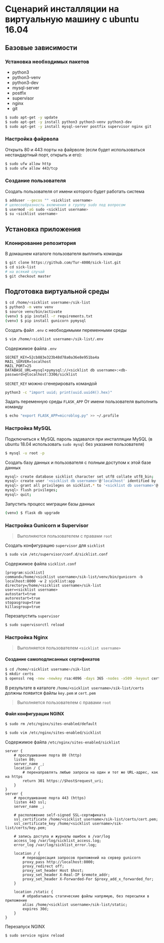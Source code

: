 # Сценарий инсталляции на виртуальную машину с ubuntu 16.04

## Базовые зависимости

### Установка необходимых пакетов

* python3 
* python3-venv 
* python3-dev
* mysql-server 
* postfix 
* supervisor 
* nginx 
* git

``` bash
$ sudo apt-get -y update
$ sudo apt-get -y install python3 python3-venv python3-dev
$ sudo apt-get -y install mysql-server postfix supervisor nginx git
```

### Настройка файрвола

Открыть 80 и 443 порты на файрволе (если будет использоваться нестандартный порт, открыть и его):

``` bash
$ sudo ufw allow http
$ sudo ufw allow 443/tcp
```

### Создание пользователя

Создать пользователя от имени которого будет работать система

``` bash
$ adduser --gecos "" <sicklist username>
# целесообразность включения в группу sudo под вопросом
$ usermod -aG sudo <sicklist username>
$ su <sicklist username>
```

## Установка приложения

### Клонирование репозитория

В домашнем каталоге пользователя <sicklist username> выплнить команды

``` bash
$ git clone https://github.com/Tur-4000/sick-list.git
$ cd sick-list
# на всякий случай
$ git checkout master
``` 

## Подготовка виртуальной среды

``` bash
$ cd /home/<sicklist username>/sik-list
$ python3 -m venv venv
$ source venv/bin/activate
(venv) $ pip install -r requirements.txt
(venv) $ pip install gunicorn pymysql
```

Создать файл `.env` с необходимыми переменными среды

``` bash
$ vim /home/<sicklist username>/sik-list/.env
```

Содержимое файла `.env`

```
SECRET_KEY=52cb883e323b48d78a0a36e8e951ba4a
MAIL_SERVER=localhost
MAIL_PORT=25
DATABASE_URL=mysql+pymysql://<sicklist db username>:<db-password>@localhost:3306/sicklist
```

`SECRET_KEY` можно сгенерировать командой
``` bash
python3 -c "import uuid; print(uuid.uuid4().hex)"
```

Задать переменную среды `FLASK_APP`
От имени пользователя <sicklist username> выполнить команду
``` bash
$ echo "export FLASK_APP=microblog.py" >> ~/.profile
```

### Настройка MySQL

Подключиться к MySQL
пароль задавался при инсталляции MySQL (в ubuntu 18.04 использовать `sudo mysql` без указания пользователя)

``` bash
$ mysql -u root -p
```

Создать базу данных и пользователя с полным доступом к этой базе данных

``` bash
mysql> create database sicklist character set utf8 collate utf8_bin;
mysql> create user '<sicklist db username>'@'localhost' identified by '<db-password>';
mysql> grant all privileges on sicklist.* to '<sicklist db username>'@'localhost';
mysql> flush privileges;
mysql> quit;
```

Запустить процесс миграции базы данных

``` bash
(venv) $ flask db upgrade
```

### Настройка Gunicorn и Supervisor

> Выполняются пользователем с правами `root`

Создать конфигурацию `supervisor` для `sicklist`

``` bash 
$ sudo vim /etc/supervisor/conf.d/sicklist.conf
```
Содержимое файла `sicklist.conf`

```
[program:sicklist]
command=/home/<sicklist username>/sik-list/venv/bin/gunicorn -b localhost:8000 -w 2 sicklist:app
directory=/home/<sicklist username>/sik-list
user=<sicklist username>
autostart=true
autorestart=true
stopasgroup=true
killasgroup=true
```

Перезапустить `supervisor`

``` bash
$ sudo supervisorctl reload
```

### Настройка Nginx

> Выполняется пользователем `<sicklist username>`
#### Создание самоподписанных сертификатов
``` bash
$ cd /home/<sicklist username>/sik-list
$ mkdir certs
$ openssl req -new -newkey rsa:4096 -days 365 -nodes -x509 -keyout certs/key.pem -out certs/cert.pem
```
В результате в каталоге `/home/<sicklist username>/sik-list/certs` должны появится файлы `key.pem` и `cert.pem`

> Выполняется пользователем с правами `root`
#### Файл конфигурации NGINX

``` bash
$ sudo rm /etc/nginx/sites-enabled/default
```

``` bash
$ sudo vim /etc/nginx/sites-enabled/sicklist
```

Содержимое файла `/etc/nginx/sites-enabled/sicklist`

```
server {
    # прослушивание порта 80 (http)
    listen 80;
    server_name _;
    location / {
        # перенаправлять любые запросы на один и тот же URL-адрес, как на https
        return 301 https://$host$request_uri;
    }
}
server {
    # прослушивание порта 443 (https)
    listen 443 ssl;
    server_name _;

    # расположение self-signed SSL-сертификата
    ssl_certificate /home/<sicklist username>/sik-list/certs/cert.pem;
    ssl_certificate_key /home/<sicklist username>/sik-list/certs/key.pem;

    # запись доступа и журналы ошибок в /var/log
    access_log /var/log/sicklist_access.log;
    error_log /var/log/sicklist_error.log;

    location / {
        # переадресация запросов приложений на сервер gunicorn
        proxy_pass http://localhost:8000;
        proxy_redirect off;
        proxy_set_header Host $host;
        proxy_set_header X-Real-IP $remote_addr;
        proxy_set_header X-Forwarded-For $proxy_add_x_forwarded_for;
    }

    location /static {
        # обрабатывать статические файлы напрямую, без пересылки в приложение
        alias /home/<sicklist username>/sik-list/static;
        expires 30d;
    }
}
```

Перезапуск NGINX

``` bash
$ sudo service nginx reload
```

